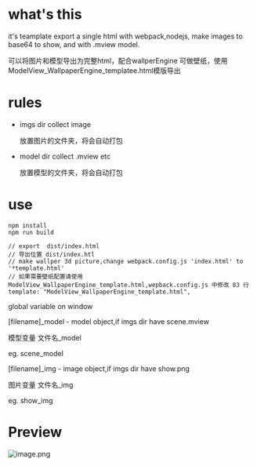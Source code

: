 # what's this

it's teamplate export a single html with webpack,nodejs, make images to base64 to show,
and with .mview model.

可以将图片和模型导出为完整html，配合wallperEngine 可做壁纸，使用ModelView_WallpaperEngine_templatee.html模版导出
# rules

- imgs
  dir collect image
  
  放置图片的文件夹，将会自动打包

- model
  dir collect .mview etc
  
  放置模型的文件夹，将会自动打包

# use

```$javascript
npm install
npm run build

// export  dist/index.html 
// 导出位置 dist/index.htl
// make wallper 3d picture,change webpack.config.js 'index.html' to '*template.html'
// 如果需要壁纸配置请使用ModelView_WallpaperEngine_template.html,wepback.config.js 中修改 83 行 template: "ModelView_WallpaperEngine_template.html",

```

global variable on window

[filename]\_model - model object,if imgs dir have scene.mview

模型变量 文件名_model

eg. scene_model

[filename]\_img - image object,if imgs dir have show.png

图片变量 文件名_img

eg. show_img

# Preview

![image.png](https://i.loli.net/2020/06/20/u8rftObwxcnqMg3.png)
